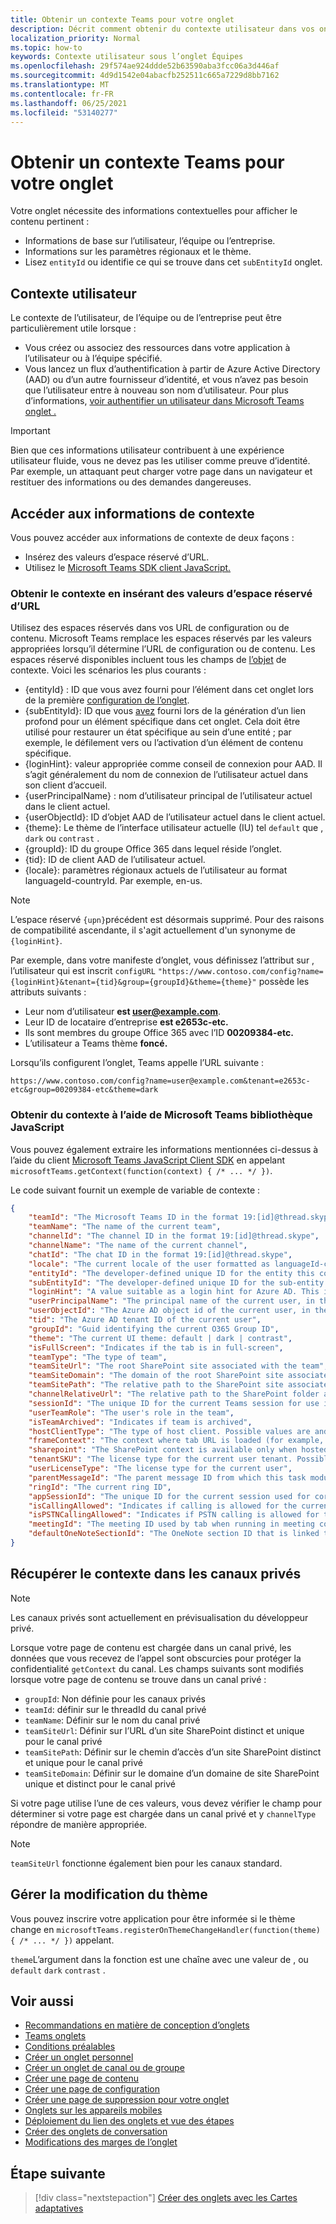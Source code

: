 ```yaml
---
title: Obtenir un contexte Teams pour votre onglet
description: Décrit comment obtenir du contexte utilisateur dans vos onglets
localization_priority: Normal
ms.topic: how-to
keywords: Contexte utilisateur sous l’onglet Équipes
ms.openlocfilehash: 29f574ae924ddde52b63590aba3fcc06a3d446af
ms.sourcegitcommit: 4d9d1542e04abacfb252511c665a7229d8bb7162
ms.translationtype: MT
ms.contentlocale: fr-FR
ms.lasthandoff: 06/25/2021
ms.locfileid: "53140277"
---
```

# <a name="get-context-for-your-tab"></a>Obtenir un contexte Teams pour votre onglet

Votre onglet nécessite des informations contextuelles pour afficher le contenu pertinent :

* Informations de base sur l’utilisateur, l’équipe ou l’entreprise.
* Informations sur les paramètres régionaux et le thème.
* Lisez `entityId` ou identifie ce qui se trouve dans cet `subEntityId` onglet.

## <a name="user-context"></a>Contexte utilisateur

Le contexte de l’utilisateur, de l’équipe ou de l’entreprise peut être particulièrement utile lorsque :

* Vous créez ou associez des ressources dans votre application à l’utilisateur ou à l’équipe spécifié.
* Vous lancez un flux d’authentification à partir de Azure Active Directory (AAD) ou d’un autre fournisseur d’identité, et vous n’avez pas besoin que l’utilisateur entre à nouveau son nom d’utilisateur. Pour plus d’informations, [voir authentifier un utilisateur dans Microsoft Teams onglet .](~/concepts/authentication/authentication.md)

> [!IMPORTANT]
> Bien que ces informations utilisateur contribuent à une expérience utilisateur fluide, vous ne devez pas les utiliser comme preuve d’identité. Par exemple, un attaquant peut charger votre page dans un navigateur et restituer des informations ou des demandes dangereuses.

## <a name="access-context-information"></a>Accéder aux informations de contexte

Vous pouvez accéder aux informations de contexte de deux façons :

* Insérez des valeurs d’espace réservé d’URL.
* Utilisez le [Microsoft Teams SDK client JavaScript.](/javascript/api/overview/msteams-client)

### <a name="get-context-by-inserting-url-placeholder-values"></a>Obtenir le contexte en insérant des valeurs d’espace réservé d’URL

Utilisez des espaces réservés dans vos URL de configuration ou de contenu. Microsoft Teams remplace les espaces réservés par les valeurs appropriées lorsqu’il détermine l’URL de configuration ou de contenu. Les espaces réservé disponibles incluent tous les champs de [l’objet](/javascript/api/@microsoft/teams-js/microsoftteams.context?view=msteams-client-js-latest&preserve-view=true) de contexte. Voici les scénarios les plus courants :

* {entityId} : ID que vous avez fourni pour l’élément dans cet onglet lors de la première [configuration de l’onglet](~/tabs/how-to/create-tab-pages/configuration-page.md).
* {subEntityId}: ID que vous [avez](~/concepts/build-and-test/deep-links.md) fourni lors de la génération d’un lien profond pour un élément spécifique dans cet onglet. Cela doit être utilisé pour restaurer un état spécifique au sein d’une entité ; par exemple, le défilement vers ou l’activation d’un élément de contenu spécifique.
* {loginHint}: valeur appropriée comme conseil de connexion pour AAD. Il s’agit généralement du nom de connexion de l’utilisateur actuel dans son client d’accueil.
* {userPrincipalName} : nom d’utilisateur principal de l’utilisateur actuel dans le client actuel.
* {userObjectId}: ID d’objet AAD de l’utilisateur actuel dans le client actuel.
* {theme}: Le thème de l’interface utilisateur actuelle (IU) tel `default` que , `dark` ou `contrast` .
* {groupId}: ID du groupe Office 365 dans lequel réside l’onglet.
* {tid}: ID de client AAD de l’utilisateur actuel.
* {locale}: paramètres régionaux actuels de l’utilisateur au format languageId-countryId. Par exemple, en-us.

> [!NOTE]
> L’espace réservé `{upn}`précédent est désormais supprimé. Pour des raisons de compatibilité ascendante, il s'agit actuellement d'un synonyme de `{loginHint}`.

Par exemple, dans votre manifeste d’onglet, vous définissez l’attribut sur , l’utilisateur qui est inscrit `configURL` `"https://www.contoso.com/config?name={loginHint}&tenant={tid}&group={groupId}&theme={theme}"` possède les attributs suivants :

* Leur nom d’utilisateur **est user@example.com**.
* Leur ID de locataire d’entreprise **est e2653c-etc.**
* Ils sont membres du groupe Office 365 avec l’ID **00209384-etc.**
* L’utilisateur a Teams thème **foncé.**

Lorsqu’ils configurent l’onglet, Teams appelle l’URL suivante :

`https://www.contoso.com/config?name=user@example.com&tenant=e2653c-etc&group=00209384-etc&theme=dark`

### <a name="get-context-by-using-the-microsoft-teams-javascript-library"></a>Obtenir du contexte à l’aide de Microsoft Teams bibliothèque JavaScript

Vous pouvez également extraire les informations mentionnées ci-dessus à l’aide du client [Microsoft Teams JavaScript Client SDK](/javascript/api/overview/msteams-client) en appelant `microsoftTeams.getContext(function(context) { /* ... */ })`.

Le code suivant fournit un exemple de variable de contexte :

```json
{
    "teamId": "The Microsoft Teams ID in the format 19:[id]@thread.skype",
    "teamName": "The name of the current team",
    "channelId": "The channel ID in the format 19:[id]@thread.skype",
    "channelName": "The name of the current channel",
    "chatId": "The chat ID in the format 19:[id]@thread.skype",
    "locale": "The current locale of the user formatted as languageId-countryId (for example, en-us)",
    "entityId": "The developer-defined unique ID for the entity this content points to",
    "subEntityId": "The developer-defined unique ID for the sub-entity this content points to",
    "loginHint": "A value suitable as a login hint for Azure AD. This is usually the login name of the current user, in their home tenant",
    "userPrincipalName": "The principal name of the current user, in the current tenant",
    "userObjectId": "The Azure AD object id of the current user, in the current tenant",
    "tid": "The Azure AD tenant ID of the current user",
    "groupId": "Guid identifying the current O365 Group ID",
    "theme": "The current UI theme: default | dark | contrast",
    "isFullScreen": "Indicates if the tab is in full-screen",
    "teamType": "The type of team",
    "teamSiteUrl": "The root SharePoint site associated with the team",
    "teamSiteDomain": "The domain of the root SharePoint site associated with the team",
    "teamSitePath": "The relative path to the SharePoint site associated with the team",
    "channelRelativeUrl": "The relative path to the SharePoint folder associated with the channel",
    "sessionId": "The unique ID for the current Teams session for use in correlating telemetry data",
    "userTeamRole": "The user's role in the team",
    "isTeamArchived": "Indicates if team is archived",
    "hostClientType": "The type of host client. Possible values are android, ios, web, desktop, rigel",
    "frameContext": "The context where tab URL is loaded (for example, content, task, setting, remove, sidePanel)",
    "sharepoint": "The SharePoint context is available only when hosted in SharePoint",
    "tenantSKU": "The license type for the current user tenant. Possible values are enterprise, free, edu, unknown",
    "userLicenseType": "The license type for the current user",
    "parentMessageId": "The parent message ID from which this task module is launched",
    "ringId": "The current ring ID",
    "appSessionId": "The unique ID for the current session used for correlating telemetry data",
    "isCallingAllowed": "Indicates if calling is allowed for the current logged in user",
    "isPSTNCallingAllowed": "Indicates if PSTN calling is allowed for the current logged in user",
    "meetingId": "The meeting ID used by tab when running in meeting context",
    "defaultOneNoteSectionId": "The OneNote section ID that is linked to the channel"
}
```

## <a name="retrieve-context-in-private-channels"></a>Récupérer le contexte dans les canaux privés

> [!Note]
> Les canaux privés sont actuellement en prévisualisation du développeur privé.

Lorsque votre page de contenu est chargée dans un canal privé, les données que vous recevez de l’appel sont obscurcies pour protéger la confidentialité `getContext` du canal. Les champs suivants sont modifiés lorsque votre page de contenu se trouve dans un canal privé :

* `groupId`: Non définie pour les canaux privés
* `teamId`: définir sur le threadId du canal privé
* `teamName`: Définir sur le nom du canal privé
* `teamSiteUrl`: Définir sur l’URL d’un site SharePoint distinct et unique pour le canal privé
* `teamSitePath`: Définir sur le chemin d’accès d’un site SharePoint distinct et unique pour le canal privé
* `teamSiteDomain`: Définir sur le domaine d’un domaine de site SharePoint unique et distinct pour le canal privé

Si votre page utilise l’une de ces valeurs, vous devez vérifier le champ pour déterminer si votre page est chargée dans un canal privé et y `channelType` répondre de manière appropriée.

> [!Note]
> `teamSiteUrl` fonctionne également bien pour les canaux standard.

## <a name="handle-theme-change"></a>Gérer la modification du thème

Vous pouvez inscrire votre application pour être informée si le thème change en `microsoftTeams.registerOnThemeChangeHandler(function(theme) { /* ... */ })` appelant.

`theme`L’argument dans la fonction est une chaîne avec une valeur de , ou `default` `dark` `contrast` .

## <a name="see-also"></a>Voir aussi

* [Recommandations en matière de conception d’onglets](~/tabs/how-to/build-adaptive-card-tabs.md)
* [Teams onglets](~/tabs/what-are-tabs.md)
* [Conditions préalables](~/tabs/how-to/tab-requirements.md)
* [Créer un onglet personnel](~/tabs/how-to/create-personal-tab.md)
* [Créer un onglet de canal ou de groupe](~/tabs/how-to/create-channel-group-tab.md)
* [Créer une page de contenu](~/tabs/how-to/create-tab-pages/content-page.md)
* [Créer une page de configuration](~/tabs/how-to/create-tab-pages/configuration-page.md)
* [Créer une page de suppression pour votre onglet](~/tabs/how-to/create-tab-pages/removal-page.md)
* [Onglets sur les appareils mobiles](~/tabs/design/tabs-mobile.md)
* [Déploiement du lien des onglets et vue des étapes](~/tabs/tabs-link-unfurling.md)
* [Créer des onglets de conversation](~/tabs/how-to/conversational-tabs.md)
* [Modifications des marges de l’onglet](~/resources/removing-tab-margins.md)

## <a name="next-step"></a>Étape suivante

> [!div class="nextstepaction"]
> [Créer des onglets avec les Cartes adaptatives](~/tabs/how-to/build-adaptive-card-tabs.md)